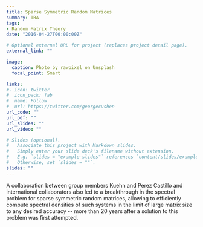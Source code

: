 ```yaml
---
title: Sparse Symmetric Random Matrices
summary: TBA
tags:
- Random Matrix Theory
date: "2016-04-27T00:00:00Z"

# Optional external URL for project (replaces project detail page).
external_link: ""

image:
  caption: Photo by rawpixel on Unsplash
  focal_point: Smart

links:
#- icon: twitter
#  icon_pack: fab
#  name: Follow
#  url: https://twitter.com/georgecushen
url_code: ""
url_pdf: ""
url_slides: ""
url_video: ""

# Slides (optional).
#   Associate this project with Markdown slides.
#   Simply enter your slide deck's filename without extension.
#   E.g. `slides = "example-slides"` references `content/slides/example-slides.md`.
#   Otherwise, set `slides = ""`.
slides: ""
---
```


A collaboration between group members Kuehn and Perez Castillo and international collaborators also led to a breakthrough in the spectral problem for sparse symmetric random matrices, allowing to efficiently compute spectral densities of such systems in the limit of large matrix size to any desired accuracy -- more than 20 years after a solution to this problem was first attempted.
